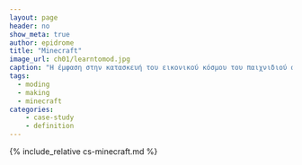 ```yaml
---
layout: page
header: no
show_meta: true
author: epidrome
title: "Minecraft"
image_url: ch01/learntomod.jpg
caption: "Η έμφαση στην κατασκευή του εικονικού κόσμου του παιχνιδιού από τους τελικούς χρήστες βασίζεται σε μια συμμετοχική φιλοσοφία που είναι εντελώς διαφορετική από την παροχή μιας προκατασκευασμένης εμπειρίας, όπως είναι το σύνηθες στα περισσότερα βιντεο-παιχνίδια."
tags:
  - moding
  - making
  - minecraft
categories:
    - case-study
    - definition
---
```


{% include_relative cs-minecraft.md %}
